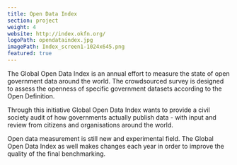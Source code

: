 ```yaml
---
title: Open Data Index
section: project
weight: 4
website: http://index.okfn.org/
logoPath: opendataindex.jpg
imagePath: Index_screen1-1024x645.png
featured: true
---
```


The Global Open Data Index is an annual effort to measure the state of open government data around the world. The crowdsourced survey is designed to assess the openness of specific government datasets according to the Open Definition.

<!--more-->Through this initiative Global Open Data Index wants to provide a civil society audit of how governments actually publish data - with input and review from citizens and organisations around the world.

Open data measurement is still new and experimental field. The Global Open Data Index as well makes changes each year in order to improve the quality of the final benchmarking.
